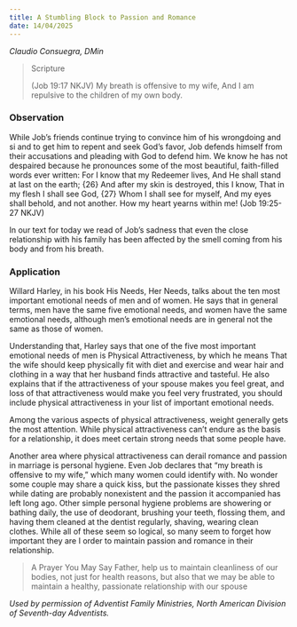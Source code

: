 ```yaml
---
title: A Stumbling Block to Passion and Romance
date: 14/04/2025
---
```


_Claudio Consuegra, DMin_

> <p>Scripture</p>
> (Job 19:17 NKJV) My breath is offensive to my wife, And I am repulsive to the children of my own body.

### Observation

While Job’s friends continue trying to convince him of his wrongdoing and si and to get him to repent and seek God’s favor, Job defends himself from their accusations and pleading with God to defend him. We know he has not despaired because he pronounces some of the most beautiful, faith-filled words ever written: For I know that my Redeemer lives, And He shall stand at last on the earth; {26} And after my skin is destroyed, this I know, That in my flesh I shall see God, {27} Whom I shall see for myself, And my eyes shall behold, and not another. How my heart yearns within me! (Job 19:25-27 NKJV)

In our text for today we read of Job’s sadness that even the close relationship with his family has been affected by the smell coming from his body and from his breath.

### Application

Willard Harley, in his book His Needs, Her Needs, talks about the ten most important emotional needs of men and of women. He says that in general terms, men have the same five emotional needs, and women have the same emotional needs, although men’s emotional needs are in general not the same as those of women.

Understanding that, Harley says that one of the five most important emotional needs of men is Physical Attractiveness, by which he means That the wife should keep physically fit with diet and exercise and wear hair and clothing in a way that her husband finds attractive and tasteful. He also explains that if the attractiveness of your spouse makes you feel great, and loss of that attractiveness would make you feel very frustrated, you should include physical attractiveness in your list of important emotional needs.

Among the various aspects of physical attractiveness, weight generally gets the most attention. While physical attractiveness can’t endure as the basis for a relationship, it does meet certain strong needs that some people have.

Another area where physical attractiveness can derail romance and passion in marriage is personal hygiene. Even Job declares that “my breath is offensive to my wife,” which many women could identify with. No wonder some couple may share a quick kiss, but the passionate kisses they shred while dating are probably nonexistent and the passion it accompanied has left long ago. Other simple personal hygiene problems are showering or bathing daily, the use of deodorant, brushing your teeth, flossing them, and having them cleaned at the dentist regularly, shaving, wearing clean clothes. While all of these seem so logical, so many seem to forget how important they are I order to maintain passion and romance in their relationship.

> <callout>A Prayer You May Say</callout>
> Father, help us to maintain cleanliness of our bodies, not just for health reasons, but also that we may be able to maintain a healthy, passionate relationship with our spouse

_Used by permission of Adventist Family Ministries, North American Division of Seventh-day Adventists._